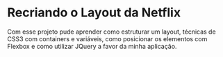 # Recriando o Layout da Netflix
Com esse projeto pude aprender como estruturar um layout, técnicas de CSS3 com containers e variáveis, como posicionar os elementos com Flexbox e como utilizar JQuery a favor da minha aplicação.
